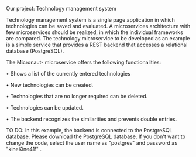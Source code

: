 Our project: Technology management system

Technology management system is a single page application in which technologies can be saved and evaluated.
A microservices architecture with few microservices should be realized, in which the individual frameworks are compared. The technology microservice to be developed as an example is a simple service that provides a REST backend that accesses a relational database (PostgreSQL).

The Micronaut- microservice offers the following functionalities:

• Shows a list of the currently entered technologies

• New technologies can be created.

• Technologies that are no longer required can be deleted.

• Technologies can be updated.

• The backend recognizes the similarities and prevents double entries.

TO DO:
In this example, the backend is connected to the PostgreSQL database. 
Please download the PostgreSQL database. If you don't want to change the code, 
select the user name as "postgres" and password as "kineKine41!" .


